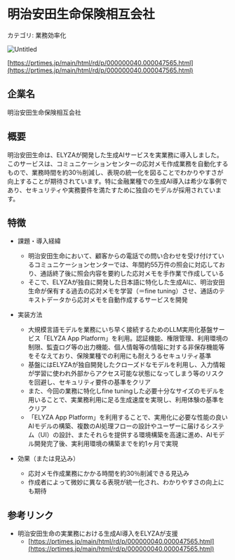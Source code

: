 # 明治安田生命保険相互会社

カテゴリ: 業務効率化

![Untitled](%E6%98%8E%E6%B2%BB%E5%AE%89%E7%94%B0%E7%94%9F%E5%91%BD%E4%BF%9D%E9%99%BA%E7%9B%B8%E4%BA%92%E4%BC%9A%E7%A4%BE%20e3f71ebfa43c4f87a89931033547d438/Untitled.png)

[https://prtimes.jp/main/html/rd/p/000000040.000047565.html](https://prtimes.jp/main/html/rd/p/000000040.000047565.html)

## 企業名

明治安田生命保険相互会社

## 概要

明治安田生命は、ELYZAが開発した生成AIサービスを実業務に導入しました。このサービスは、コミュニケーションセンターの応対メモ作成業務を自動化するもので、業務時間を約30％削減し、表現の統一化を図ることでわかりやすさが向上することが期待されています。特に金融業種での生成AI導入は希少な事例であり、セキュリティや実務要件を満たすために独自のモデルが採用されています。

## 特徴

- 課題・導入経緯
    - 明治安田生命において、顧客からの電話での問い合わせを受け付けているコミュニケーションセンターでは、年間約55万件の照会に対応しており、通話終了後に照会内容を要約した応対メモを手作業で作成している
    - そこで、ELYZAが独自に開発した日本語に特化した生成AIに、明治安田生命が保有する過去の応対メモを学習（＝fine tuning）させ、通話のテキストデータから応対メモを自動作成するサービスを開発
- 実装方法
    - 大規模言語モデルを業務にいち早く接続するためのLLM実用化基盤サービス「ELYZA App Platform」を利用。認証機能、権限管理、利用環境の制限、監査ログ等の出力機能、個人情報等の情報に対する非保存機能等をそなえており、保険業種での利用にも耐えうるセキュリティ基準
    - 基盤にはELYZAが独自開発したクローズドなモデルを利用し、入力情報が学習に使われ外部からアクセス可能な状態になってしまう等のリスクを回避し、セキュリティ要件の基準をクリア
    - また、今回の業務に特化しfine tuningした必要十分なサイズのモデルを用いることで、実業務利用に足る生成速度を実現し、利用体験の基準をクリア
    - 「ELYZA App Platform」を利用することで、実用化に必要な性能の良いAIモデルの構築、複数のAI処理フローの設計やユーザーに届けるシステム（UI）の設計、またそれらを提供する環境構築を高速に進め、AIモデル開発完了後、実利用環境の構築までを約1ヶ月で実現
    
- 効果（または見込み）
    - 応対メモ作成業務にかかる時間を約30％削減できる見込み
    - 作成者によって微妙に異なる表現が統一化され、わかりやすさの向上にも期待

## 参考リンク

- 明治安田生命の実業務における生成AI導入をELYZAが支援
    - [https://prtimes.jp/main/html/rd/p/000000040.000047565.html](https://prtimes.jp/main/html/rd/p/000000040.000047565.html)